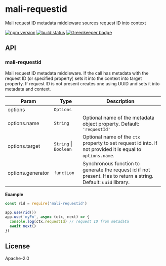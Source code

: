 # mali-requestid

Mali request ID metadata middleware sources request ID into context

[![npm version](https://img.shields.io/npm/v/mali-requestid.svg?style=flat-square)](https://www.npmjs.com/package/mali-requestid)
[![build status](https://img.shields.io/travis/malijs/requestid/master.svg?style=flat-square)](https://travis-ci.org/malijs/requestid)
[![Greenkeeper badge](https://badges.greenkeeper.io/malijs/requestid.svg)](https://greenkeeper.io/)

## API

<a name="module_mali-requestid"></a>

### mali-requestid
Mali request ID metadata middleware. If the call has metadata with the request ID
(or specified property) sets it into the context into target property. If request ID
is not present creates one using UUID and sets it into metadata and context.


| Param | Type | Description |
| --- | --- | --- |
| options | <code>Options</code> |  |
| options.name | <code>String</code> | Optional name of the metadata object property. Default: <code>'requestId'</code> |
| options.target | <code>String</code> \| <code>Boolean</code> | Optional name of the <code>ctx</code> property to set request id into.                                         If not provided it is equal to <code>options.name</code>. |
| options.generator | <code>function</code> | Synchronous function to generate the request id if not present.                                      Has to return a string. Default: <code>uuid</code> library. |

**Example**  
```js
const rid = require('mali-requestid')

app.use(rid())
app.use('myFn', async (ctx, next) => {
  console.log(ctx.requestId) // request ID from metadata
  await next()
})
```
## License

  Apache-2.0
